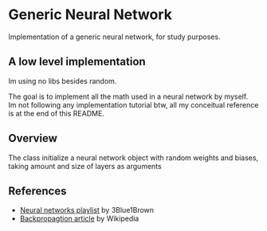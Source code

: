 # Generic Neural Network

Implementation of a generic neural network, for study purposes.

## A low level implementation

Im using no libs besides random.

The goal is to implement all the math used in a neural network by myself. <br>
Im not following any implementation tutorial btw, all my conceitual reference is at the end of this README.

## Overview

The class initialize a neural network object with random weights and biases,
taking amount and size of layers as arguments


## References
- [Neural networks playlist](https://youtube.com/playlist?list=PLZHQObOWTQDNU6R1_67000Dx_ZCJB-3pi&feature=shared)
    by 3Blue1Brown
- [Backpropagtion article](https://en.m.wikipedia.org/wiki/Backpropagation)
    by Wikipedia
